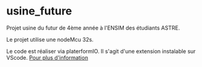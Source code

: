 # usine_future
Projet usine du futur de 4ème année à l'ENSIM des étudiants ASTRE. 

Le projet utilise une nodeMcu 32s.

Le code est réaliser via platerformIO. Il s'agit d'une extension instalable sur VScode. [Pour plus d'information](https://platformio.org)
